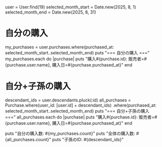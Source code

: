 user = User.find(19)
selected_month_start = Date.new(2025, 8, 1)
selected_month_end = Date.new(2025, 8, 31)

# 自分の購入
my_purchases = user.purchases.where(purchased_at: selected_month_start..selected_month_end)
puts "=== 自分の購入 ==="
my_purchases.each do |purchase|
  puts "購入#{purchase.id}: 販売者=#{purchase.user.name}, 購入日=#{purchase.purchased_at}"
end

# 自分+子孫の購入
descendant_ids = user.descendants.pluck(:id)
all_purchases = Purchase.where(user_id: [user.id] + descendant_ids)
                       .where(purchased_at: selected_month_start..selected_month_end)
puts "=== 自分+子孫の購入 ==="
all_purchases.each do |purchase|
  puts "購入#{purchase.id}: 販売者=#{purchase.user.name}, 購入日=#{purchase.purchased_at}"
end

puts "自分の購入数: #{my_purchases.count}"
puts "全体の購入数: #{all_purchases.count}"
puts "子孫のID: #{descendant_ids}"




